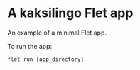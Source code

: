 # A kaksilingo Flet app

An example of a minimal Flet app.

To run the app:

```
flet run [app_directory]
```
